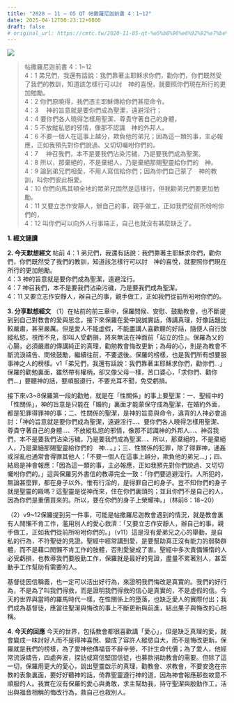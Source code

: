 ```yaml
---
title: "2020 – 11 – 05 QT 帖撒羅尼迦前書 4：1~12"
date: 2025-04-12T00:23:12+0800
draft: false
# original_url: https://cmtc.tw/2020-11-05-qt-%e5%b8%96%e6%92%92%e7%be%85%e5%b0%bc%e8%bf%a6%e5%89%8d%e6%9b%b8-4%ef%bc%9a112
---
```


![](/images/qt.jpg)
> 帖撒羅尼迦前書 4：1\~12  
> 4：1 弟兄們，我還有話說：我們靠著主耶穌求你們，勸你們，你們既然受了我們的教訓，知道該怎樣行可以討　神的喜悅，就要照你們現在所行的更加勉勵。  
> 4：2 你們原曉得，我們憑主耶穌傳給你們甚麼命令。  
> 4：3 　神的旨意就是要你們成為聖潔，遠避淫行；  
> 4：4 要你們各人曉得怎樣用聖潔、尊貴守著自己的身體，  
> 4：5 不放縱私慾的邪情，像那不認識　神的外邦人。  
> 4：6 不要一個人在這事上越分，欺負他的弟兄；因為這一類的事，主必報應，正如我預先對你們說過、又切切囑咐你們的。  
> 4：7 　神召我們，本不是要我們沾染污穢，乃是要我們成為聖潔。  
> 4：8 所以，那棄絕的，不是棄絕人，乃是棄絕那賜聖靈給你們的　神。  
> 4：9 論到弟兄們相愛，不用人寫信給你們；因為你們自己蒙了　神的教訓，叫你們彼此相愛。  
> 4：10 你們向馬其頓全地的眾弟兄固然是這樣行，但我勸弟兄們要更加勉勵。  
> 4：11 又要立志作安靜人，辦自己的事，親手做工，正如我們從前所吩咐你們的，  
> 4：12 叫你們可以向外人行事端正，自己也就沒有甚麼缺乏了。

**1. 經文誦讀**

**2.  今天默想經文**
帖前 4：1 弟兄們，我還有話說：我們靠著主耶穌求你們，勸你們，你們既然受了我們的教訓，知道該怎樣行可以討　神的喜悅，就要照你們現在所行的更加勉勵。  
4：3 神的旨意就是要你們成為聖潔，遠避淫行。  
4：7 神召我們，本不是要我們沾染污穢，乃是要我們成為聖潔。  
4：11 又要立志作安靜人，辦自己的事，親手做工，正如我們從前所吩咐你們的。

**3. 分享默想經文**
（1）在帖前的前三章中，保羅問候、安慰、鼓勵教會，也不斷提到到自己對教會的愛與思念。接下來保羅在愛中說誠實話，傳講真理，好像話題比較嚴肅，甚至嚴厲。但是愛人不能虛假，不能盡講人喜歡聽的好話，隨便人自行放縱私慾，視而不見，卻叫人受虧損，將來無法在神面前「站立的住」。保羅為父的心腸，必須嚴肅的傳講純正的真理，勸勉教會悔改更新；為母的心，則是為教會不斷流淚禱告、問候鼓勵，繼續往前，不要退後。保羅的榜樣，也是我們所有想要服事神之人的榜樣。v1「弟兄們，我還有話說：我們靠著主耶穌求你們，勸你們…」保羅的勸勉裏面，雖然帶有權柄，卻又像父母一樣，苦口婆心，「求你們、勸你們…」要聽神的話，要順服遵行，不要充耳不聞，免受虧損。

接下來v3\~8保羅第一段的勸勉，就是在「性關係」的事上要聖潔：一、聖經中的「性關係」，神的旨意是只能在「婚約」裏面才能蒙保守成為聖潔，在婚約外面，都是犯罪得罪神的事；二、性關係的聖潔，是神的旨意與命令，違背的人神必會追討：「神的旨意就是要你們成為聖潔，遠避淫行…、要你們各人曉得怎樣用聖潔、尊貴守著自己的身體…、不放縱私慾的邪情，像那不認識神的外邦人…、神召我們，本不是要我們沾染污穢，乃是要我們成為聖潔…、所以，那棄絕的，不是棄絕人，乃是棄絕那賜聖靈給你們的　神…。」；三、性關係的犯罪，除了得罪神，通姦或淫亂也通常會得罪其他人：「不要一個人在這事上越分，欺負他的弟兄…」；四、結局是神會報應：「因為這一類的事，主必報應，正如我預先對你們說過、又切切囑咐你們的。」這與保羅另外書信的教導完全一致：「你們要逃避淫行。人所犯的，無論甚麼罪，都在身子以外，惟有行淫的，是得罪自己的身子。豈不知你們的身子就是聖靈的殿嗎？這聖靈是從神而來，住在你們裏頭的；並且你們不是自己的人，因為你們是重價買來的。所以，要在你們的身子上榮耀神。」（林前6：18\~20）

（2）v9\~12保羅提到另一件事，可能是帖撒羅尼迦教會遇到的情況，就是教會裏有人閒懶不肯工作，濫用別人的愛心救濟：「又要立志作安靜人，辦自己的事，親手做工，正如我們從前所吩咐你們的。」（v11）這是沒有愛弟兄之心的舉動，是自私的行為，不符聖徒的見證。聖經中經常講到愛，是要幫助真正沒有能力的弱勢群體，而不是藉口閒懶不肯工作的肢體，否則愛變成了害。聖經中多次責備懶惰的人必受虧損，也教導我們要殷勤工作，保羅就是最好的見證，盡量不累著別人，甚至動手工作幫助有需要的人。

基督徒因信稱義，也一定可以活出好行為，來證明我們悔改是真實的。我們的好行為，不是為了叫我們得救，而是證明我們得救的信心是真實的，不是虛假的信。今天的世界與當時的羅馬時代一樣，在性關係上的墮落，也缺乏愛人的實際付出；我們成為基督徒，應當往聖潔與悔改的事上不斷更新與前進，結出果子與悔改的心相稱。

**4. 今天的回應**
今天的世界，包括教會都很喜歡講「愛心」，但是缺乏真理的愛，就會變成一味討好人而不是得神喜悅、變成了容許人縱慾自大，而不是悔改更新。保羅就是我們的榜樣，為了愛神他傳福音不辭辛勞，不計生命代價；為了愛人，他經常流淚禱告，四處奔波，探訪或寫信堅固信徒，也募款捐助教會的需要。但除了這一切，保羅用更大的愛心，說出聖靈啟示的真理，勸教會、求教會，不要安逸在宗教的表象裏面，要好好聽神的話，倚靠聖靈遵行神的道，因為神會報應那些故意不順服的人。我實在沒有保羅的愛心與勇敢，求主幫助我，持守聖潔與殷勤作工，活出與福音相稱的悔改行為，救自己也救別人。
